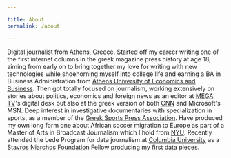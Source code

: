```yaml
---

title: About
permalink: /about

---
```


Digital journalist from Athens, Greece. Started off my career writing one of the first internet columns in the greek magazine press history at age 18, aiming from early on to bring together my love for writing with new technologies while shoehorning myself into college life and earning a BA in Business Administration from [Athens University of Economics and Business](https://www.aueb.gr/). Then got totally focused on journalism, working extensively on stories about politics, economics and foreign news as an editor at [MEGA TV](http://www.megatv.com/megagegonota/default.asp)'s digital desk but also at the greek version of both [CNN](http://www.cnn.gr/) and Microsoft's MSN. Deep interest in investigative documentaries with specialization in sports, as a member of the [Greek Sports Press Association](http://www.psat.gr/). Have produced my own long form one about African soccer migration to Europe as part of a Master of Arts in Broadcast Journalism which I hold from [NYU](https://journalism.nyu.edu/publishing/archives/livewire/sports/ghana_soccer/index.html). Recently attended the Lede Program for data journalism at [Columbia University](http://www.columbia.edu/) as a [Stavros Niarchos Foundation](http://www.snf.org/) Fellow producing my first data pieces.